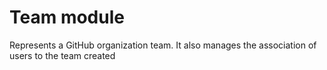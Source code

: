 # Team module

Represents a GitHub organization team. It also manages the association of users
to the team created

